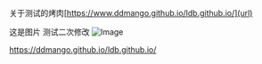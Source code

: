 关于测试的烤肉[https://www.ddmango.github.io/ldb.github.io/](url)

这是图片
测试二次修改
![Image](https://github.com/user-attachments/assets/07ae3c61-a308-4299-a8f3-a94a042c38d3)

https://ddmango.github.io/ldb.github.io/